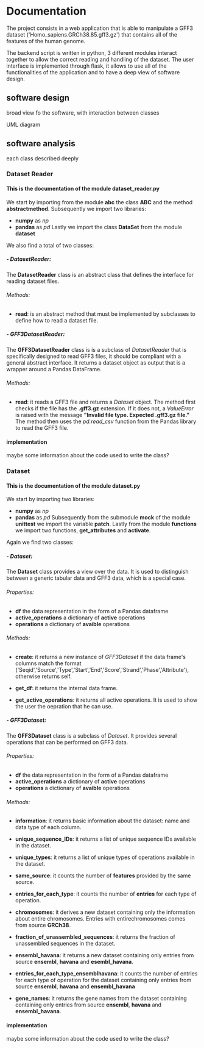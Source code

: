 # Documentation

The project consists in a web application that is able to manipulate a GFF3 dataset ('Homo_sapiens.GRCh38.85.gff3.gz') that contains all of the features of the human genome.

The backend script is written in python, 3 different modules interact together to allow the correct reading and handling of the dataset.
The user interface is implemented through flask, it allows to use all of the functionalities of the application and to have a deep view of software design.

## software design
broad view fo the software, with interaction between classes

UML diagram

## software analysis
each class described deeply

### Dataset Reader
#### This is the documentation of the module dataset_reader.py

We start by importing from the module **abc** the class **ABC** and the method **abstractmethod**. Subsequently we import two libraries:
- **numpy** as *np*
- **pandas** as *pd*
Lastly we import the class **DataSet** from the module **dataset**

We also find a total of two classes:

##### -  DatasetReader: 
The **DatasetReader** class is an abstract class that defines the interface for reading dataset files. 

###### Methods:
- **read**: is an abstract method that must be implemented by subclasses to define how to read a dataset file. 

##### -  GFF3DatasetReader: 
The **GFF3DatasetReader** class is is a subclass of *DatasetReader* that is specifically designed to read GFF3 files, it should be compliant with a general abstract interface. It returns a dataset object as output that is a wrapper around a Pandas DataFrame.

###### Methods:
- **read**: it reads a GFF3 file and returns a *Dataset* object.
            The method first checks if the file has the **.gff3.gz** extension. If it does not, a *ValueError* is raised with the message **"Invalid file type. Expected .gff3.gz file."**
            The method then uses the *pd.read_csv* function from the Pandas library to read the GFF3 file. 


#### implementation
maybe some information about the code used to write the class?

### Dataset
#### This is the documentation of the module dataset.py

We start by importing two libraries:
- **numpy** as *np*
- **pandas** as *pd*
Subsequently from the submodule **mock** of the module **unittest** we import the variable **patch**. Lastly from the module **functions** we import two functions, **get_attributes** and **activate**.

Again we find two classes:

##### - Dataset:
The **Dataset** class provides a view over the data. It is used to distinguish between a generic tabular data and GFF3 data, which is a special case.

###### Properties:
-  **df** the data representation in the form of a Pandas dataframe
- **active_operations** a dictionary of **active** operations
- **operations** a dictionary of **avaible** operations


###### Methods:
- **create**: it returns a new instance of *GFF3Dataset* if the data frame's columns match the format ('Seqid','Source','Type','Start','End','Score','Strand','Phase','Attribute'), otherwise returns self.

- **get_df**: it returns the internal data frame.

- **get_active_operations**: it returns all active operations. It is used to show the user the oepration that he can use. 

##### - GFF3Dataset:
The **GFF3Dataset** class is a subclass of *Dataset*. It provides several operations that can be performed on GFF3 data.

###### Properties:
-  **df** the data representation in the form of a Pandas dataframe
- **active_operations** a dictionary of **active** operations
- **operations** a dictionary of **avaible** operations

###### Methods:
- **information**: it returns basic information about the dataset: name and data type of each column.

- **unique_sequence_IDs**: it returns a list of unique sequence IDs available in the dataset.

- **unique_types**: it returns a list of unique types of operations available in the dataset.

- **same_source**: it counts the number of **features** provided by the same source.

- **entries_for_each_type**: it counts the number of **entries** for each type of operation.

- **chromosomes**: it derives a new dataset containing only the information about entire chromosomes. Entries with entirechromosomes comes from source **GRCh38**.

- **fraction_of_unassembled_sequences**: it returns the fraction of unassembled sequences in the dataset.

- **ensembl_havana**: it returns a new dataset containing only entries from source **ensembl**, **havana** and **esembl_havana**.

- **entries_for_each_type_ensemblhavana**: it counts the number of entries for each type of operation for the dataset containing only entries from source **ensembl**, **havana** and **ensembl_havana**

- **gene_names**: it returns the gene names from the dataset containing containing only entries from source **ensembl**, **havana** and **ensembl_havana**.


#### implementation
maybe some information about the code used to write the class?
